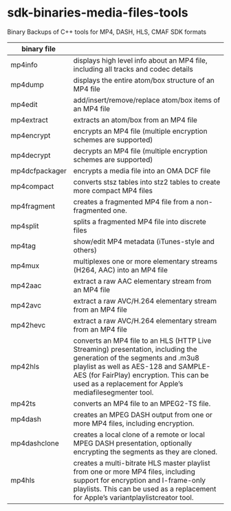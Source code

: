 # sdk-binaries-media-files-tools
Binary Backups of C++ tools for MP4, DASH, HLS, CMAF SDK formats

| binary file |  |
| --- | --- |
| mp4info |	displays high level info about an MP4 file, including all tracks and codec details|
| mp4dump	| displays the entire atom/box structure of an MP4 file|
| mp4edit | 	add/insert/remove/replace atom/box items of an MP4 file|
| mp4extract|	extracts an atom/box from an MP4 file|
| mp4encrypt	|encrypts an MP4 file (multiple encryption schemes are supported)|
| mp4decrypt	|decrypts an MP4 file (multiple encryption schemes are supported)|
| mp4dcfpackager	|encrypts a media file into an OMA DCF file|
| mp4compact	| converts stsz tables into stz2 tables to create more compact MP4 files|
| mp4fragment	| creates a fragmented MP4 file from a non-fragmented one.|
| mp4split	| splits a fragmented MP4 file into discrete files|
| mp4tag	| show/edit MP4 metadata (iTunes-style and others)|
| mp4mux	| multiplexes one or more elementary streams (H264, AAC) into an MP4 file|
| mp42aac	| extract a raw AAC elementary stream from an MP4 file|
| mp42avc	| extract a raw AVC/H.264 elementary stream from an MP4 file|
| mp42hevc	| extract a raw AVC/H.264 elementary stream from an MP4 file|
| mp42hls	| converts an MP4 file to an HLS (HTTP Live Streaming) presentation, including the generation of the segments and .m3u8 playlist as well as AES-128 and SAMPLE-AES (for FairPlay) encryption. This can be used as a replacement for Apple’s mediafilesegmenter tool.|
| mp42ts	| converts an MP4 file to an MPEG2-TS file.|
| mp4dash	| creates an MPEG DASH output from one or more MP4 files, including encryption.|
| mp4dashclone	|creates a local clone of a remote or local MPEG DASH presentation, optionally encrypting the segments as they are cloned.|
| mp4hls	| creates a multi-bitrate HLS master playlist from one or more MP4 files, including support for encryption and I-frame-only playlists. This can be used as a replacement for Apple’s variantplaylistcreator tool.|
